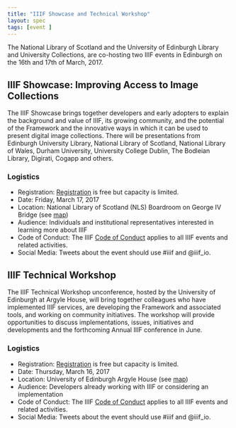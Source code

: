 ```yaml
---
title: "IIIF Showcase and Technical Workshop"
layout: spec
tags: [event ]
---
```



The National Library of Scotland and the University of Edinburgh Library and University Collections, are co-hosting two IIIF events in Edinburgh on the 16th and 17th of March, 2017.

## IIIF Showcase: Improving Access to Image Collections

The IIIF Showcase brings together developers and early adopters to explain the background and value of IIIF, its growing community, and the potential of the Framework and the innovative ways in which it can be used to present digital image collections. There will be presentations from Edinburgh University Library, National Library of Scotland, National Library of Wales, Durham University, University College Dublin, The Bodleian Library, Digirati, Cogapp and others.

### Logistics

* Registration: [Registration][showcase-reg] is free but capacity is limited.
* Date: Friday, March 17, 2017
* Location: National Library of Scotland (NLS) Boardroom on George IV Bridge (see [map][nls-map])
* Audience: Individuals and institutional representatives interested in learning more about IIIF
* Code of Conduct: The IIIF [Code of Conduct][conduct] applies to all IIIF events and related activities.
* Social Media: Tweets about the event should use #iiif and @iiif_io.

## IIIF Technical Workshop  

The IIIF Technical Workshop unconference, hosted by the University of Edinburgh at Argyle House, will bring together colleagues who have implemented IIIF services, are developing the Framework and associated tools, and working on community initiatives. The workshop will provide opportunities to discuss implementations, issues, initiatives and developments and the forthcoming Annual IIIF conference in June.

### Logistics

* Registration: [Registration][technical-reg] is free but capacity is limited.
* Date: Thursday, March 16, 2017
* Location: University of Edinburgh Argyle House (see [map][ue-map])
* Audience: Developers already working with IIIF or considering an implementation
* Code of Conduct: The IIIF [Code of Conduct][conduct] applies to all IIIF events and related activities.
* Social Media: Tweets about the event should use #iiif and @iiif_io.


[conduct]: /event/conduct/
[showcase-reg]: https://iiifshowcaseedinburgh.eventbrite.co.uk/
[technical-reg]: https://iiiftechnicaledinburgh.eventbrite.co.uk/
[nls-map]: http://www.nls.uk/info/locationmap/index.cfm
[ue-map]: http://www.ed.ac.uk/maps/maps?building=argyle#main-content
[natlib]: https://twitter.com/natlibscot
